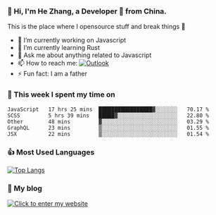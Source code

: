 ### 👋 Hi, I'm He Zhang, a Developer 🚀 from China.

This is the place where I opensource stuff and break things :rofl:

- 🔭  I’m currently working on Javascript
- 🌱  I’m currently learning Rust
- 💬  Ask me about anything related to Javascript
- 📫  How to reach me: [![Outlook](https://img.shields.io/badge/-Outlook-0078D4?style=flat&logo=Microsoft-Outlook&logoColor=white)](mailto:zhanghecool@outlook.com)
- ⚡  Fun fact: I am a father

### 💪 This week I spent my time on 
<!--START_SECTION:waka-->
```text
JavaScript   17 hrs 25 mins  █████████████████▓░░░░░░░   70.17 % 
SCSS         5 hrs 39 mins   █████▓░░░░░░░░░░░░░░░░░░░   22.80 % 
Other        48 mins         ▓░░░░░░░░░░░░░░░░░░░░░░░░   03.29 % 
GraphQL      23 mins         ▒░░░░░░░░░░░░░░░░░░░░░░░░   01.55 % 
JSX          22 mins         ▒░░░░░░░░░░░░░░░░░░░░░░░░   01.54 % 
```
<!--END_SECTION:waka-->

### 👍 Most Used Languages
[![Top Langs](https://github-readme-stats.vercel.app/api/top-langs/?username=zhanghecool&layout=compact)](https://zhanghe.cool)

### 🌈 My blog 
[![Click to enter my website](https://cdn.jsdelivr.net/gh/zhanghecool/assets/images/gif/zhanghecools.gif)](https://zhanghe.cool)
